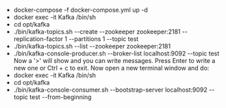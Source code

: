 - docker-compose -f docker-compose.yml up -d
- docker exec -it Kafka /bin/sh
- cd opt/kafka
- ./bin/kafka-topics.sh --create --zookeeper zookeeper:2181 --replication-factor 1 --partitions 1 --topic test
- ./bin/kafka-topics.sh --list --zookeeper zookeeper:2181
- ./bin/kafka-console-producer.sh --broker-list localhost:9092 --topic test
Now a '>' will show and you can write messages. Press Enter to write a new one or Ctrl + c to exit.
Now open a new terminal window and do:
- docker exec -it Kafka /bin/sh
- cd opt/kafka
- ./bin/kafka-console-consumer.sh --bootstrap-server localhost:9092 --topic test --from-beginning